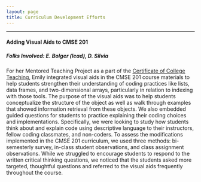```yaml
---
layout: page
title: Curriculum Development Efforts
---
```

---

#### Adding Visual Aids to CMSE 201 
##### Folks Involved: E. Bolger (lead), D. Silvia
For her Mentored Teaching Project as a part of the [Certificate of College Teaching](https://grad.msu.edu/cctp), Emily integrated visual aids in the CMSE 201 course materials to help students strengthen their understanding of coding practices like lists, data frames, and two-dimensional arrays, particularly in relation to indexing with those tools. The purpose of the visual aids was to help students conceptualize the structure of the object as well as walk through examples that showed information retrieval from these objects. We also embedded guided questions for students to practice explaining their coding choices and implementations. Specifically, we were looking to study how students think about and explain code using descriptive language to their instructors, fellow coding classmates, and non-coders. To assess the modifications implemented in the CMSE 201 curriculum, we used three methods: bi-semesterly survey, in-class student observations, and class assignment observations. While we struggled to encourage students to respond to the written critical thinking questions, we noticed that the students asked more targeted, thoughtful questions and referred to the visual aids frequently throughout the course.